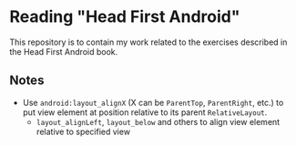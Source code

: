 # Reading "Head First Android"

This repository is to contain my work related to the exercises described 
in the Head First Android book.

## Notes

- Use `android:layout_alignX` (X can be `ParentTop`, `ParentRight`, etc.) 
to put view element at position relative to its parent `RelativeLayout`.
    - `layout_alignLeft`, `layout_below` and others to align view 
    element relative to specified view

